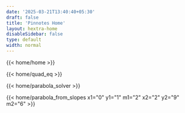 ```yaml
---
date: '2025-03-21T13:40:40+05:30'
draft: false
title: 'Pinnotes Home'
layout: hextra-home
disableSidebar: false
type: default
width: normal
---
```


{{< home/home >}}

{{< home/quad_eq >}}

{{< home/parabola_solver >}}

{{< home/parabola_from_slopes x1="0" y1="1" m1="2" x2="2" y2="9" m2="6" >}}